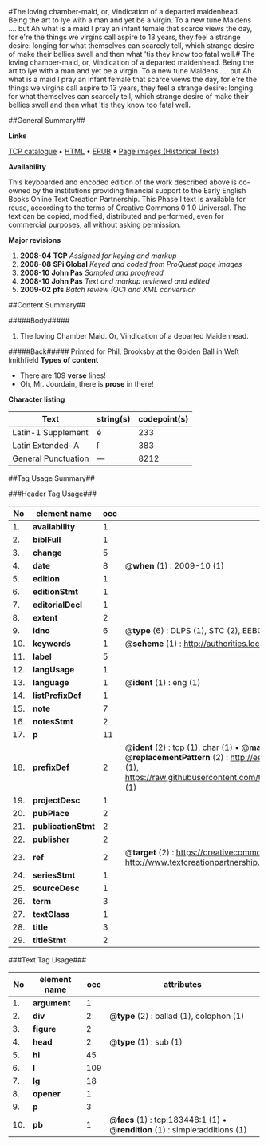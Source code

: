 #The loving chamber-maid, or, Vindication of a departed maidenhead. Being the art to lye with a man and yet be a virgin. To a new tune Maidens .... but Ah what is a maid I pray an infant female that scarce views the day, for e're the things we virgins call aspire to 13 years, they feel a strange desire: longing for what themselves can scarcely tell, which strange desire of make their bellies swell and then what 'tis they know too fatal well.#
The loving chamber-maid, or, Vindication of a departed maidenhead. Being the art to lye with a man and yet be a virgin. To a new tune Maidens .... but Ah what is a maid I pray an infant female that scarce views the day, for e're the things we virgins call aspire to 13 years, they feel a strange desire: longing for what themselves can scarcely tell, which strange desire of make their bellies swell and then what 'tis they know too fatal well.

##General Summary##

**Links**

[TCP catalogue](http://www.ota.ox.ac.uk/tcp/)  • 
[HTML](http://tei.it.ox.ac.uk/tcp/Texts-HTML/free/B04/B04236.html)  • 
[EPUB](http://tei.it.ox.ac.uk/tcp/Texts-EPUB/free/B04/B04236.epub) • 
[Page images (Historical Texts)](https://data.historicaltexts.jisc.ac.uk/view?pubId=eebo-99887787e&pageId=eebo-99887787e-183448-1)

**Availability**

This keyboarded and encoded edition of the
	       work described above is co-owned by the institutions
	       providing financial support to the Early English Books
	       Online Text Creation Partnership. This Phase I text is
	       available for reuse, according to the terms of Creative
	       Commons 0 1.0 Universal. The text can be copied,
	       modified, distributed and performed, even for
	       commercial purposes, all without asking permission.

**Major revisions**

1. __2008-04__ __TCP__ *Assigned for keying and markup*
1. __2008-08__ __SPi Global__ *Keyed and coded from ProQuest page images*
1. __2008-10__ __John Pas__ *Sampled and proofread*
1. __2008-10__ __John Pas__ *Text and markup reviewed and edited*
1. __2009-02__ __pfs__ *Batch review (QC) and XML conversion*

##Content Summary##

#####Body#####

1. The loving Chamber Maid. Or, Vindication of a departed Maidenhead.

#####Back#####
Printed for Phil, Brooksby at the Golden Ball in Weſt ſmithfield
**Types of content**

  * There are 109 **verse** lines!
  * Oh, Mr. Jourdain, there is **prose** in there!

**Character listing**


|Text|string(s)|codepoint(s)|
|---|---|---|
|Latin-1 Supplement|é|233|
|Latin Extended-A|ſ|383|
|General Punctuation|—|8212|

##Tag Usage Summary##

###Header Tag Usage###

|No|element name|occ|attributes|
|---|---|---|---|
|1.|__availability__|1||
|2.|__biblFull__|1||
|3.|__change__|5||
|4.|__date__|8| @__when__ (1) : 2009-10 (1)|
|5.|__edition__|1||
|6.|__editionStmt__|1||
|7.|__editorialDecl__|1||
|8.|__extent__|2||
|9.|__idno__|6| @__type__ (6) : DLPS (1), STC (2), EEBO-CITATION (1), PROQUEST (1), VID (1)|
|10.|__keywords__|1| @__scheme__ (1) : http://authorities.loc.gov/ (1)|
|11.|__label__|5||
|12.|__langUsage__|1||
|13.|__language__|1| @__ident__ (1) : eng (1)|
|14.|__listPrefixDef__|1||
|15.|__note__|7||
|16.|__notesStmt__|2||
|17.|__p__|11||
|18.|__prefixDef__|2| @__ident__ (2) : tcp (1), char (1)  •  @__matchPattern__ (2) : ([0-9\-]+):([0-9IVX]+) (1), (.+) (1)  •  @__replacementPattern__ (2) : http://eebo.chadwyck.com/downloadtiff?vid=$1&page=$2 (1), https://raw.githubusercontent.com/textcreationpartnership/Texts/master/tcpchars.xml#$1 (1)|
|19.|__projectDesc__|1||
|20.|__pubPlace__|2||
|21.|__publicationStmt__|2||
|22.|__publisher__|2||
|23.|__ref__|2| @__target__ (2) : https://creativecommons.org/publicdomain/zero/1.0/ (1), http://www.textcreationpartnership.org/docs/. (1)|
|24.|__seriesStmt__|1||
|25.|__sourceDesc__|1||
|26.|__term__|3||
|27.|__textClass__|1||
|28.|__title__|3||
|29.|__titleStmt__|2||


###Text Tag Usage###

|No|element name|occ|attributes|
|---|---|---|---|
|1.|__argument__|1||
|2.|__div__|2| @__type__ (2) : ballad (1), colophon (1)|
|3.|__figure__|2||
|4.|__head__|2| @__type__ (1) : sub (1)|
|5.|__hi__|45||
|6.|__l__|109||
|7.|__lg__|18||
|8.|__opener__|1||
|9.|__p__|3||
|10.|__pb__|1| @__facs__ (1) : tcp:183448:1 (1)  •  @__rendition__ (1) : simple:additions (1)|
